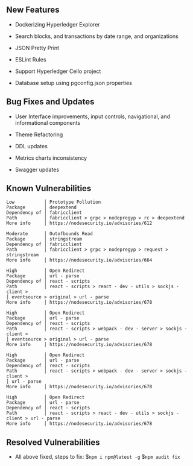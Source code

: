 
<!-- (SPDX-License-Identifier: CC-BY-4.0) -->  <!-- Ensure there is a newline before, and after, this line -->

## New Features

 * Dockerizing Hyperledger Explorer

 * Search blocks, and transactions by date range, and organizations

 * JSON Pretty Print

 * ESLint Rules

 * Support Hyperledger Cello project

 * Database setup using pgconfig.json properties


## Bug Fixes and Updates

 * User Interface improvements, input controls, navigational, and informational components

 * Theme Refactoring

 * DDL updates

 * Metrics charts inconsistency

 * Swagger updates


## Known Vulnerabilities

    Low           │ Prototype Pollution
    Package       │ deepextend
    Dependency of │ fabricclient
    Path          │ fabricclient > grpc > nodepregyp > rc > deepextend
    More info     │ https://nodesecurity.io/advisories/612

    Moderate      │ Outofbounds Read
    Package       │ stringstream
    Dependency of │ fabricclient
    Path          │ fabricclient > grpc > nodepregyp > request > stringstream
    More info     │ https://nodesecurity.io/advisories/664

    High          │ Open Redirect
    Package       │ url - parse
    Dependency of │ react - scripts
    Path          │ react - scripts > react - dev - utils > sockjs - client >
    │ eventsource > original > url - parse
    More info     │ https://nodesecurity.io/advisories/678

    High          │ Open Redirect
    Package       │ url - parse
    Dependency of │ react - scripts
    Path          │ react - scripts > webpack - dev - server > sockjs - client >
    │ eventsource > original > url - parse
    More info     │ https://nodesecurity.io/advisories/678

    High          │ Open Redirect
    Package       │ url - parse
    Dependency of │ react - scripts
    Path          │ react - scripts > webpack - dev - server > sockjs - client >
    │ url - parse
    More info     │ https://nodesecurity.io/advisories/678

    High          │ Open Redirect
    Package       │ url - parse
    Dependency of │ react - scripts
    Path          │ react - scripts > react - dev - utils > sockjs - client > url - parse
    More info     │ https://nodesecurity.io/advisories/678


## Resolved Vulnerabilities

 * All above fixed, steps to fix:
    $`npm i npm@latest -g`
    $`npm audit fix`
